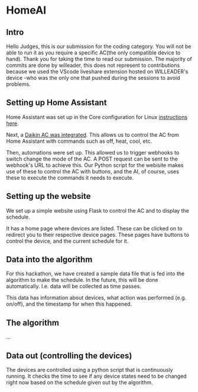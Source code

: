 # HomeAI
## Intro
Hello Judges, this is our submission for the coding category. You will not be able to run it as you require a specific AC(the only compatible device to hand). Thank you for taking the time to read our submission. The majority of commits are done by willeader, this does not represent to contributions because we used the VScode liveshare extension hosted on WILLEADER's device -who was the only one that pushed during the sessions to avoid problems.

## Setting up Home Assistant
Home Assistant was set up in the Core configuration for Linux [instructions here](https://www.home-assistant.io/installation/linux#install-home-assistant-core).

Next, a [Daikin AC was integrated](https://www.home-assistant.io/integrations/daikin/#climate). This allows us to control the AC from Home Assistant with commands such as off, heat, cool, etc.

Then, automations were set up. This allowed us to trigger webhooks to switch change the mode of the AC. A POST request can be sent to the webhook's URL to achieve this. Our Python script for the webisite makes use of these to control the AC with buttons, and the AI, of course, uses these to execute the commands it needs to execute. 

## Setting up the website
We set up a simple website using Flask to control the AC and to display the schedule.

It has a home page where devices are listed. These can be clicked on to redirect you to their respective device pages. These pages have buttons to control the device, and the current schedule for it.

## Data into the algorithm
For this hackathon, we have created a sample data file that is fed into the algorithm to make the schedule. In the future, this will be done automatically. I.e. data will be collected as time passes.

This data has information about devices, what action was performed (e.g. on/off), and the timestamp for when this happened.

## The algorithm
...

## Data out (controlling the devices)
The devices are controlled using a python script that is continuously running. It checks the time to see if any device states need to be changed right now based on the schedule given out by the algorithm.

